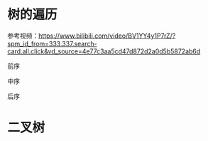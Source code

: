 # 树的遍历
参考视频：https://www.bilibili.com/video/BV1YY4y1P7rZ/?spm_id_from=333.337.search-card.all.click&vd_source=4e77c3aa5cd47d872d2a0d5b5872ab6d

前序

中序

后序

# 二叉树
